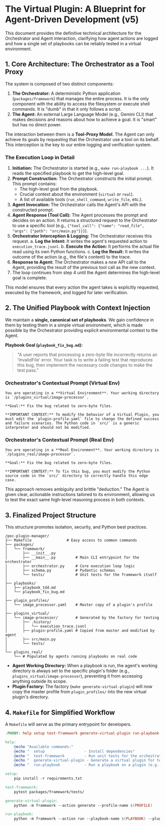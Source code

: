 # The Virtual Plugin: A Blueprint for Agent-Driven Development (v5)

This document provides the definitive technical architecture for the Orchestrator and Agent interaction, clarifying how agent actions are logged and how a single set of playbooks can be reliably tested in a virtual environment.

## 1. Core Architecture: The Orchestrator as a Tool Proxy

The system is composed of two distinct components:

1.  **The Orchestrator:** A deterministic Python application (`packages/framework`) that manages the entire process. It is the only component with the ability to access the filesystem or execute shell commands. It is "dumb" in that it only follows a script.
2.  **The Agent:** An external Large Language Model (e.g., Gemini CLI) that makes decisions and reasons about how to achieve a goal. It is "smart" but has no direct power.

The interaction between them is a **Tool-Proxy Model**. The Agent can only achieve its goals by requesting that the Orchestrator use a tool on its behalf. This interception is the key to our entire logging and verification system.

### The Execution Loop in Detail

1.  **Initiation:** The Orchestrator is started (e.g., `make run-playbook ...`). It reads the specified playbook to get the high-level goal.
2.  **Prompt Construction:** The Orchestrator constructs the initial prompt. This prompt contains:
    *   The high-level goal from the playbook.
    *   Crucial context about the environment (`virtual` or `real`).
    *   A list of available tools (`run_shell_command`, `write_file`, etc.).
3.  **Agent Invocation:** The Orchestrator calls the Agent's API with the constructed prompt.
4.  **Agent Response (Tool Call):** The Agent processes the prompt and decides on an action. It returns a structured request to the Orchestrator to use a specific tool (e.g., `{"tool_call": {"name": "read_file", "args": {"path": "src/main.py"}}}`).
5.  **Orchestrator Interception & Logging:** The Orchestrator receives this request.
    a.  **Log the Intent:** It writes the agent's requested action to `execution_trace.jsonl`.
    b.  **Execute the Action:** It performs the actual file read using its own Python functions.
    c.  **Log the Result:** It writes the outcome of the action (e.g., the file's content) to the trace.
6.  **Response to Agent:** The Orchestrator makes a *new* API call to the Agent, providing the result of the previous tool call as the new context.
7.  The loop continues from step 4 until the Agent determines the high-level goal is complete.

This model ensures that every action the agent takes is explicitly requested, executed by the framework, and logged for later verification.

## 2. The Unified Playbook with Context Injection

We maintain a **single, canonical set of playbooks**. We gain confidence in them by testing them in a simple virtual environment, which is made possible by the Orchestrator providing explicit environmental context to the Agent.

**Playbook Goal (`playbook_fix_bug.md`):**
> "A user reports that processing a zero-byte file incorrectly returns an 'InvalidFile' error. Your task is to write a failing test that reproduces this bug, then implement the necessary code changes to make the test pass."

### Orchestrator's Contextual Prompt (Virtual Env)

```
You are operating in a **Virtual Environment**. Your working directory is `/plugins_virtual/image-processor`.

**Goal:** Fix the bug related to zero-byte files.

**IMPORTANT CONTEXT:** To modify the behavior of a Virtual Plugin, you must edit the `plugin-profile.yaml` file to change the defined success and failure scenarios. The Python code in `src/` is a generic interpreter and should not be modified.
```

### Orchestrator's Contextual Prompt (Real Env)

```
You are operating in a **Real Environment**. Your working directory is `/plugins_real/image-processor`.

**Goal:** Fix the bug related to zero-byte files.

**IMPORTANT CONTEXT:** To fix this bug, you must modify the Python source code in the `src/` directory to correctly handle this edge case.
```

This approach removes ambiguity and brittle "deduction." The Agent is given clear, actionable instructions tailored to its environment, allowing us to test the exact same high-level reasoning process in both contexts.

## 3. Finalized Project Structure

This structure promotes isolation, security, and Python best practices.

```
/poc-plugin-manager/
├── Makefile                # Easy access to common commands
├── packages/
│   └── framework/
│       ├── __init__.py
│       ├── __main__.py         # Main CLI entrypoint for the orchestrator
│       ├── orchestrator.py     # Core execution loop logic
│       ├── schema.py           # Pydantic schemas
│       └── tests/              # Unit tests for the framework itself
│
├── playbooks/
│   ├── playbook_tdd.md
│   └── playbook_fix_bug.md
│
├── plugin_profiles/
│   └── image_processor.yaml    # Master copy of a plugin's profile
│
├── plugins_virtual/
│   └── image-processor/        # Generated by the factory for testing
│       ├── .history/
│       │   └── execution_trace.jsonl
│       ├── plugin-profile.yaml # Copied from master and modified by agent
│       ├── src/main.py
│       └── tests/
│
└── plugins_real/
    └── # Populated by agents running playbooks on real code
```

-   **Agent Working Directory:** When a playbook is run, the agent's working directory is always set to the specific plugin's folder (e.g., `plugins_virtual/image-processor`), preventing it from accessing anything outside its scope.
-   **Plugin Factory:** The factory (`make generate-virtual-plugin`) will now copy the master profile from `plugin_profiles/` into the new virtual plugin's directory.

## 4. `Makefile` for Simplified Workflow

A `Makefile` will serve as the primary entrypoint for developers.

```makefile
.PHONY: help setup test-framework generate-virtual-plugin run-playbook

help:
	@echo "Available commands:"
	@echo "  setup                  - Install dependencies"
	@echo "  test-framework         - Run unit tests for the orchestrator framework"
	@echo "  generate-virtual-plugin - Generate a virtual plugin for testing (e.g., make generate-virtual-plugin PROFILE=image_processor)"
	@echo "  run-playbook           - Run a playbook on a plugin (e.g., make run-playbook PLAYBOOK=fix_bug PLUGIN=image-processor ENV=virtual)"

setup:
	pip install -r requirements.txt

test-framework:
	pytest packages/framework/tests/

generate-virtual-plugin:
	python -m framework --action generate --profile-name $(PROFILE)

run-playbook:
	python -m framework --action run --playbook-name $(PLAYBOOK) --plugin-name $(PLUGIN) --env $(ENV)
```
